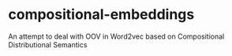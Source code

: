 # compositional-embeddings
An attempt to deal with OOV in Word2vec based on Compositional Distributional Semantics